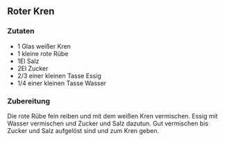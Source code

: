 ## Roter Kren

### Zutaten

* 1 Glas weißer Kren
* 1 kleine rote Rübe
* 1El Salz
* 2El Zucker
* 2/3 einer kleinen Tasse Essig
* 1/4 einer kleinen Tasse Wasser

### Zubereitung

Die rote Rübe fein reiben und mit dem weißen Kren vermischen. Essig mit Wasser vermischen und Zucker und Salz dazutun. Gut vermischen bis Zucker und Salz aufgelöst sind und zum Kren geben.